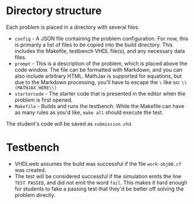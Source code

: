 # Directory structure
Each problem is placed in a directory with several files:
* `config` - A JSON file containing the problem configuration.  For now, this is primarily a list of files to be copied into the build directory.  This includes the Makefile, testbench VHDL file(s), and any necessary data files.
* `prompt` - This is a description of the problem, which is placed above the code window.  The file can be formatted with Markdown, and you can also include arbitrary HTML.  MathJax is supported for equations, but due to the Markdown processing, you'll have to escape the `\` like so: `\\(MATHJAX HERE\\)`
* `startercode` - The starter code that is presented in the editor when the problem is first opened.
* `Makefile` - Builds and runs the testbench.  While the Makefile can have as many rules as you'd like, `make all` should execute the test.

The student's code will be saved as `submission.vhd`.

# Testbench
* VHDLweb assumes the build was successful if the file `work-obj08.cf` was created.
* The test will be considered successful if the simulation emits the line `TEST PASSED`, and did not emit the word `fail`.  This makes it hard enough for students to fake a passing test that they'd be better off solving the problem directly.

